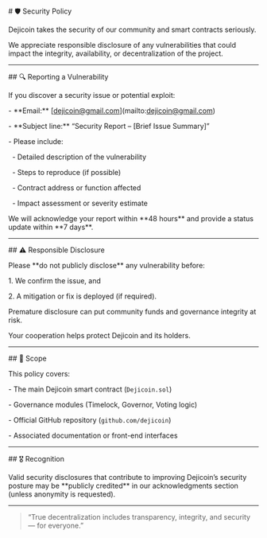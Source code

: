 \# 🛡️ Security Policy



Dejicoin takes the security of our community and smart contracts seriously.  

We appreciate responsible disclosure of any vulnerabilities that could impact the integrity, availability, or decentralization of the project.



---



\## 🔍 Reporting a Vulnerability



If you discover a security issue or potential exploit:



\- \*\*Email:\*\* \[dejicoin@gmail.com](mailto:dejicoin@gmail.com)  

\- \*\*Subject line:\*\* “Security Report – \[Brief Issue Summary]”

\- Please include:

&nbsp; - Detailed description of the vulnerability  

&nbsp; - Steps to reproduce (if possible)  

&nbsp; - Contract address or function affected  

&nbsp; - Impact assessment or severity estimate



We will acknowledge your report within \*\*48 hours\*\* and provide a status update within \*\*7 days\*\*.



---



\## ⚠️ Responsible Disclosure



Please \*\*do not publicly disclose\*\* any vulnerability before:

1\. We confirm the issue, and  

2\. A mitigation or fix is deployed (if required).



Premature disclosure can put community funds and governance integrity at risk.  

Your cooperation helps protect Dejicoin and its holders.



---



\## 🧱 Scope



This policy covers:

\- The main Dejicoin smart contract (`Dejicoin.sol`)

\- Governance modules (Timelock, Governor, Voting logic)

\- Official GitHub repository (`github.com/dejicoin`)

\- Associated documentation or front-end interfaces



---



\## 🎖 Recognition



Valid security disclosures that contribute to improving Dejicoin’s security posture may be \*\*publicly credited\*\* in our acknowledgments section (unless anonymity is requested).



---



> “True decentralization includes transparency, integrity, and security — for everyone.”



